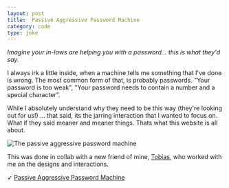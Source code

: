 ```yaml
---
layout: post
title:  Passive Aggressive Password Machine
category: code
type: joke
---
```


*Imagine your in-laws are helping you with a password... this is what they'd say.*

I always irk a little inside, when a machine tells me something that I've done is wrong. The most common form of that, is probably passwords. "Your password is too weak", "Your password needs to contain a number and a special character".

While I absolutely understand why they need to be this way (they're looking out for us!) ... that said, its the jarring interaction that I wanted to focus on. What if they said meaner and meaner things. Thats what this website is all about.

![The passive aggressive password machine]({{site.url}}/images/passive-aggressive-passwords-1.png)

This was done in collab with a new friend of mine, [Tobias](http://www.vanschneider.com/), who worked with me on the designs and interactions.

➶ [Passive Aggressive Password Machine](http://trypap.com)
